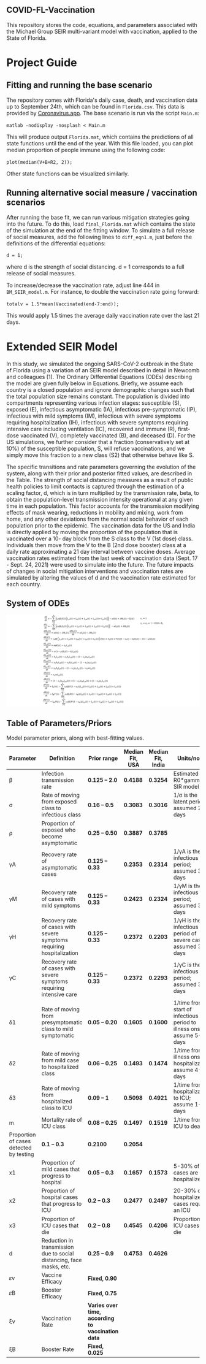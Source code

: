 COVID-FL-Vaccination
----------------
This repository stores the code, equations, and parameters associated with the Michael Group SEIR multi-variant model with vaccination, applied to the State of Florida.

# Project Guide
## Fitting and running the base scenario
The repository comes with Florida's daily case, death, and vaccination data up to
September 24th, which can be found in `Florida.csv`. This data is provided by [Coronavirus.app](https://coronavirus.app). The base scenario is run via the script `Main.m`:

`matlab -nodisplay -nosplash < Main.m`

This will produce output `Florida.mat`, which contains the predictions of all
state functions until the end of the year. With this file loaded, you can plot
median proportion of people immune using the following code:

`plot(median(V+B+R2, 2));`

Other state functions can be visualized similarly.

## Running alternative social measure / vaccination scenarios

After running the base fit, we can run various mitigation strategies going into the future. To do this, load `final_Florida.mat` which contains the state of the simulation at the end of the fitting window. 
To simulate a full release of social measures, add the following
lines to `diff_eqn1.m`, just before the definitions of the differential
equations:
```
d = 1;
 ```

where d is the strength of social distancing. d = 1 corresponds to a full release of social measures.

To increase/decrease the vaccination rate, adjust line 444 in
`BM_SEIR_model.m`. For instance, to double the vaccination rate
going forward:

`totalv = 1.5*mean(Vaccinated(end-7:end));`

This would apply 1.5 times the average daily vaccination rate over the
last 21 days.

# Extended SEIR Model 
In this study, we simulated the ongoing SARS-CoV-2 outbreak in the State of Florida using a variation of an SEIR model described in detail in Newcomb and colleagues (1). The Ordinary Differential Equations (ODEs) describing the model are given fully below in Equations. Briefly, we assume each country is a closed population and ignore demographic changes such that the total population size remains constant. The population is divided into compartments representing various infection stages: susceptible (S), exposed (E), infectious asymptomatic (IA), infectious pre-symptomatic (IP), infectious with mild symptoms (IM), infectious with severe symptoms requiring hospitalization (IH), infectious with severe symptoms requiring intensive care including ventilation (IC), recovered and immune (R), first-dose vaccinated (V), completely vaccinated (B), and deceased (D). For the US simulations, we further consider that a fraction (conservatively set at 10%) of the susceptible population, S, will refuse vaccinations, and we simply move this fraction to a new class (S2) that otherwise behave like S. 

The specific transitions and rate parameters governing the evolution of the system, along with their prior and posterior fitted values, are described in the Table. The strength of social distancing measures as a result of public health policies to limit contacts is captured through the estimation of a scaling factor, d, which is in turn multiplied by the transmission rate, beta, to obtain the population-level transmission intensity operational at any given time in each population. This factor accounts for the transmission modifying effects of mask wearing, reductions in mobility and mixing, work from home, and any other deviations from the normal social behavior of each population prior to the epidemic. The vaccination data for the US and India is directly applied by moving the proportion of the population that is vaccinated over a 10- day block from the S class to the V (1st dose) class. Individuals then move from the V to the B (2nd dose booster) class at a daily rate approximating a 21 day interval between vaccine doses. Average vaccination rates estimated from the last week of vaccination data (Sept. 17 - Sept. 24, 2021) were used to simulate into the future. The future impacts of changes in social mitigation interventions and vaccination rates are simulated by altering the values of d and the vaccination rate estimated for each country. 

System of ODEs
-------------

![System of Equations](equations.png)

Table of Parameters/Priors
---------------------
Model parameter priors, along with best-fitting values.

| Parameter | Definition | **Prior range** | **Median Fit, USA** | **Median Fit, India** | Units/notes |
| --- | --- | --- | --- | --- | --- |
| β | Infection transmission rate | **0.125 – 2.0** | **0.4188** | **0.3254** | Estimated as R0\*gamma in SIR model |
| σ | Rate of moving from exposed class to infectious class | **0.16 – 0.5** | **0.3083** | **0.3016** | 1/σ is the latent period; assumed 2-6 days |
| ⍴ | Proportion of exposed who become asymptomatic | **0.25 – 0.50** | **0.3887** | **0.3785** |   |
| γA | Recovery rate of asymptomatic cases | **0.125 – 0.33** | **0.2353** | **0.2314** | 1/γA is the infectious period; assumed 3-8 days |
| γM | Recovery rate of cases with mild symptoms | **0.125 – 0.33** | **0.2423** | **0.2324** | 1/γM is the infectious period; assumed 3-8 days |
| γH | Recovery rate of cases with severe symptoms requiring hospitalization | **0.125 – 0.33** | **0.2372** | **0.2203** | 1/γH is the infectious period of severe cases; assumed 3-8 days |
| γC | Recovery rate of cases with severe symptoms requiring intensive care | **0.125 – 0.33** | **0.2372** | **0.2293** | 1/γC is the infectious period; assumed 3-8 days |
| δ1 | Rate of moving from presymptomatic class to mild symptomatic | **0.05 – 0.20** | **0.1605** | **0.1600** | 1/time from start of infectious period to illness onset; assume 5-20 days |
| δ2 | Rate of moving from mild case to hospitalized class | **0.06 – 0.25** | **0.1493** | **0.1474** | 1/time from illness onset to hospitalization; assume 4-15 days |
| δ3 | Rate of moving from hospitalized class to ICU | **0.09 – 1** | **0.5098** | **0.4921** | 1/time from hospitalization to ICU; assume 1-11 days |
| m | Mortality rate of ICU class | **0.08 – 0.25** | **0.1497** | **0.1519** | 1/time from ICU to death |
 | Proportion of cases detected by testing | **0.1 – 0.3** | **0.2100** | **0.2054** |
| x1 | Proportion of mild cases that progress to hospital | **0.05 – 0.3** | **0.1657** | **0.1573** | 5-30% of mild cases are hospitalized |
| x2 | Proportion of hospital cases that progress to ICU | **0.2 – 0.3** | **0.2477** | **0.2497** | 20-30% of hospitalized cases require an ICU |
| x3 | Proportion of ICU cases that die | **0.2 – 0.8** | **0.4545** | **0.4206** | Proportion of ICU cases that die |
| d | Reduction in transmission due to social distancing, face masks, etc. | **0.25 – 0.9** | **0.4753** | **0.4626** |   |
| 𝜀v | Vaccine Efficacy | **Fixed, 0.90** |   |
| 𝜀B | Booster Efficacy | **Fixed, 0.75** |   |
| ξv | Vaccination Rate | **Varies over time, according to vaccination data** |
| ξB | Booster Rate | **Fixed, 0.025** |
